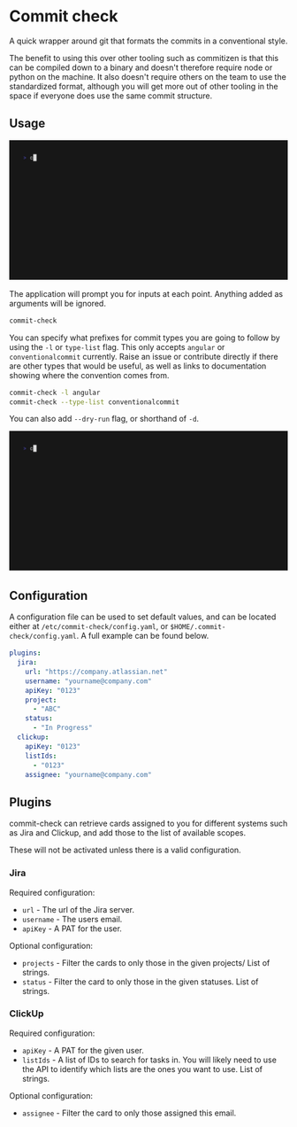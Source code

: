 # Commit check

A quick wrapper around git that formats the commits in a conventional style.

The benefit to using this over other tooling such as commitizen is that this
can be compiled down to a binary and doesn't therefore require node or python
on the machine.
It also doesn't require others on the team to use the standardized format,
although you will get more out of other tooling in the space if everyone does
use the same commit structure.

## Usage

<img alt="Example usage of commit-check" src="examples/basic.gif" width="600" />

The application will prompt you for inputs at each point.
Anything added as arguments will be ignored.

``` bash
commit-check
```

You can specify what prefixes for commit types you are going to follow by
using the `-l` or `type-list` flag.
This only accepts `angular` or `conventionalcommit` currently.
Raise an issue or contribute directly if there are other types that would be
useful, as well as links to documentation showing where the convention comes
from.

``` bash
commit-check -l angular
commit-check --type-list conventionalcommit
```

You can also add `--dry-run` flag, or shorthand of `-d`.

<img alt="Example usage of commit-check with all arguments" src="examples/dry-run.gif" width="600" />

## Configuration

A configuration file can be used to set default values, and
can be located either at `/etc/commit-check/config.yaml`, or
`$HOME/.commit-check/config.yaml`.
A full example can be found below.

```yaml
plugins:
  jira:
    url: "https://company.atlassian.net"
    username: "yourname@company.com"
    apiKey: "0123"
    project:
      - "ABC"
    status:
      - "In Progress"
  clickup:
    apiKey: "0123"
    listIds:
      - "0123"
    assignee: "yourname@company.com"
```

## Plugins

commit-check can retrieve cards assigned to you for different
systems such as Jira and Clickup, and add those to the list of
available scopes.

These will not be activated unless there is a valid configuration.

### Jira

Required configuration:
- `url` - The url of the Jira server.
- `username` - The users email.
- `apiKey` - A PAT for the user.

Optional configuration:
- `projects` - Filter the cards to only those in the given projects/
  List of strings.
- `status` - Filter the card to only those in the given statuses.
  List of strings.
 
### ClickUp

Required configuration:
- `apiKey` - A PAT for the given user.
- `listIds` - A list of IDs to search for tasks in.
  You will likely need to use the API to identify which lists are
  the ones you want to use.
  List of strings.

Optional configuration:
- `assignee` - Filter the card to only those assigned this email.
